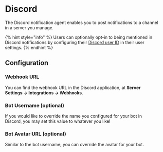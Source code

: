 # Discord

The Discord notification agent enables you to post notifications to a channel in a server you manage.

{% hint style="info" %}
Users can optionally opt-in to being mentioned in Discord notifications by configuring their [Discord user ID](https://support.discord.com/hc/en-us/articles/206346498-Where-can-I-find-my-User-Server-Message-ID-) in their user settings.
{% endhint %}

## Configuration

### Webhook URL

You can find the webhook URL in the Discord application, at **Server Settings &rarr; Integrations &rarr; Webhooks**.

### Bot Username (optional)

If you would like to override the name you configured for your bot in Discord, you may set this value to whatever you like!

### Bot Avatar URL (optional)

Similar to the bot username, you can override the avatar for your bot.

